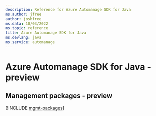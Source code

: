```yaml
---
description: Reference for Azure Automanage SDK for Java
ms.author: jfree
author: joshfree
ms.data: 10/03/2022
ms.topic: reference
title: Azure Automanage SDK for Java
ms.devlang: java
ms.service: automanage
---
```

# Azure Automanage SDK for Java - preview

## Management packages - preview
[!INCLUDE [mgmt-packages](automanage-mgmt-index.md)]